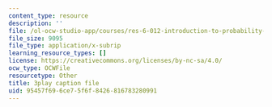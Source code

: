 ```yaml
---
content_type: resource
description: ''
file: /ol-ocw-studio-app/courses/res-6-012-introduction-to-probability-spring-2018/95457f696ce75f6f8426816783280991_ipSdsosGJBs.vtt
file_size: 9095
file_type: application/x-subrip
learning_resource_types: []
license: https://creativecommons.org/licenses/by-nc-sa/4.0/
ocw_type: OCWFile
resourcetype: Other
title: 3play caption file
uid: 95457f69-6ce7-5f6f-8426-816783280991
---
```

